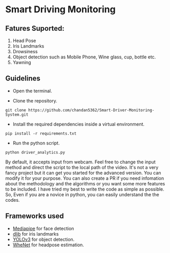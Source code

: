 # Smart Driving Monitoring

## Fatures Suported:
1. Head Pose
2. Iris Landmarks
3. Drowsiness
4. Object detection such as Mobile Phone, Wine glass, cup, bottle etc.
5. Yawning


## Guidelines

* Open the terminal.

* Clone the repository.
```
git clone https://github.com/chandan5362/Smart-Driver-Monitoring-System.git
```
* Install the required dependencies inside a virtual environment.
```
pip install -r requirements.txt
```
* Run the python script.
```
python driver_analytics.py
```

By default, it accepts input from webcam. Feel free to change the input method and direct the script to the local path of the video. It's not a very fancy project but it can get you started for the advanced version. You can modify it for your purpose. You can also create a PR if you need infomation about the methodology and the algorithms or you want some more features to be included. I have tried my best to write the code as simple as possible. So, Even if you are a novice in python, you can easily understand the the codes.


## Frameworks used
* [Mediapipe](https://google.github.io/mediapipe/) for face detection
* [dlib](https://github.com/davisking/dlib) for iris landmarks
* [YOLOv3](https://pjreddie.com/darknet/yolo/) for object detection.
* [WheNet](https://arxiv.org/abs/2005.10353) for headpose estimation.






